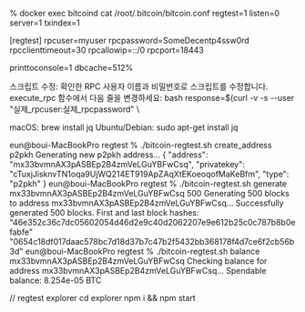 


% docker exec bitcoind cat /root/.bitcoin/bitcoin.conf
regtest=1
listen=0
server=1
txindex=1

[regtest]
rpcuser=myuser
rpcpassword=SomeDecentp4ssw0rd
rpcclienttimeout=30
rpcallowip=::/0
rpcport=18443

printtoconsole=1
dbcache=512%     



스크립트 수정:
확인한 RPC 사용자 이름과 비밀번호로 스크립트를 수정합니다. execute_rpc 함수에서 다음 줄을 변경하세요:
bash
response=$(curl -v -s --user "실제_rpcuser:실제_rpcpassword" \



macOS: brew install jq
Ubuntu/Debian: sudo apt-get install jq


eun@boui-MacBookPro regtest % ./bitcoin-regtest.sh create_address p2pkh
Generating new p2pkh address...
{
  "address": "mx33bvmnAX3pASBEp2B4zmVeLGuYBFwCsq",
  "privatekey": "cTuxjJisknvTN1oqa9UjWQ214ET919ApZAqXtEKoeoqofMaKeBfm",
  "type": "p2pkh"
}
eun@boui-MacBookPro regtest % ./bitcoin-regtest.sh generate mx33bvmnAX3pASBEp2B4zmVeLGuYBFwCsq 500
Generating 500 blocks to address mx33bvmnAX3pASBEp2B4zmVeLGuYBFwCsq...
Successfully generated 500 blocks.
First and last block hashes:
"46e352c36c7dc05602054d46d2e9c40d2062207e9e612b25c0c787b8b0efabfe"
"0654c18df017daac578bc7d18d37b7c47b2f5432bb368178f4d7ce6f2cb56b3d"
eun@boui-MacBookPro regtest % ./bitcoin-regtest.sh balance mx33bvmnAX3pASBEp2B4zmVeLGuYBFwCsq
Checking balance for address mx33bvmnAX3pASBEp2B4zmVeLGuYBFwCsq...
Spendable balance: 8.254e-05 BTC



// regtest explorer
cd explorer
npm i && npm start
